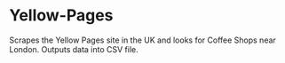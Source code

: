 # Yellow-Pages
Scrapes the Yellow Pages site in the UK and looks for Coffee Shops near London. Outputs data into CSV file.
